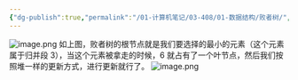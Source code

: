 ```yaml
---
{"dg-publish":true,"permalink":"/01-计算机笔记/03-408/01-数据结构/败者树/","tags":["personal/blog","algorithm/sorting"]}
---
```


![image.png](https://yelanyanyu-img-bed.oss-cn-hangzhou.aliyuncs.com/img/blog/2024/05/20240518163242.png)
如上图，败者树的根节点就是我们要选择的最小的元素（这个元素属于归并段 3），当这个元素被拿走的时候，6 就占有了一个叶节点，然后我们按照堆一样的更新方式，进行更新就行了。
![image.png](https://yelanyanyu-img-bed.oss-cn-hangzhou.aliyuncs.com/img/blog/2024/05/20240518163454.png)
